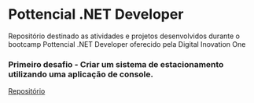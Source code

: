 # Pottencial .NET Developer
Repositório destinado as atividades e projetos desenvolvidos durante o bootcamp Pottencial .NET Developer oferecido pela Digital Inovation One 

### Primeiro desafio - Criar um sistema de estacionamento utilizando uma aplicação de console.
[Repositório](https://github.com/juliobarros-dev/trilha-dio-dotnet-sistema-estacionamento)
